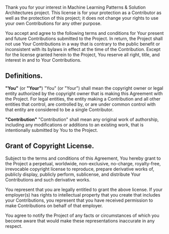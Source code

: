 Thank you for your interest in Machine Learning Patterns & Solution Architectures project. This license is for your protection as a Contributor as well as the protection of this project; it does not change your rights to use your own Contributions for any other purpose.

You accept and agree to the following terms and conditions for Your present and future Contributions submitted to the Project. In return, the Project shall not use Your Contributions in a way that is contrary to the public benefit or inconsistent with its bylaws in effect at the time of the Contribution. Except for the license granted herein to the Project, You reserve all right, title, and interest in and to Your Contributions.

## Definitions.

**"You"** (or **"Your"**)
"You" (or "Your") shall mean the copyright owner or legal entity authorized by the copyright owner that is making this Agreement with the Project. For legal entities, the entity making a Contribution and all other entities that control, are controlled by, or are under common control with that entity are considered to be a single Contributor.

**"Contribution"**
"Contribution" shall mean any original work of authorship, including any modifications or additions to an existing work, that is intentionally submitted by You to the Project.

## Grant of Copyright License. 

Subject to the terms and conditions of this Agreement, You hereby grant to the Project a perpetual, worldwide, non-exclusive, no-charge, royalty-free, irrevocable copyright license to reproduce, prepare derivative works of, publicly display, publicly perform, sublicense, and distribute Your Contributions and such derivative works.

You represent that you are legally entitled to grant the above license. If your employer(s) has rights to intellectual property that you create that includes your Contributions, you represent that you have received permission to make Contributions on behalf of that employer.

You agree to notify the Project of any facts or circumstances of which you become aware that would make these representations inaccurate in any respect.
